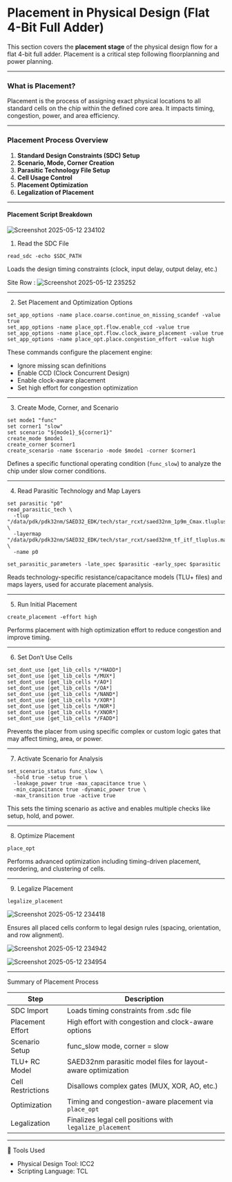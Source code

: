 
#  Placement in Physical Design (Flat 4-Bit Full Adder)

This section covers the **placement stage** of the physical design flow for a flat 4-bit full adder. Placement is a critical step following floorplanning and power planning.

------------------------------------------------------------

### What is Placement?

Placement is the process of assigning exact physical locations to all standard cells on the chip within the defined core area. It impacts timing, congestion, power, and area efficiency.

------------------------------------------------------------

### Placement Process Overview

1. **Standard Design Constraints (SDC) Setup**
2. **Scenario, Mode, Corner Creation**
3. **Parasitic Technology File Setup**
4. **Cell Usage Control**
5. **Placement Optimization**
6. **Legalization of Placement**

------------------------------------------------------------

#### Placement Script Breakdown

![Screenshot 2025-05-12 234102](https://github.com/user-attachments/assets/8c16ef82-7679-48d1-92dd-a6ba0c852119)


1. Read the SDC File
```
read_sdc -echo $SDC_PATH
```
Loads the design timing constraints (clock, input delay, output delay, etc.)

Site Row : 
![Screenshot 2025-05-12 235252](https://github.com/user-attachments/assets/f77a0526-41c9-4166-acad-10025fa21242)


------------------------------------------------------------

2. Set Placement and Optimization Options
```
set_app_options -name place.coarse.continue_on_missing_scandef -value true
set_app_options -name place_opt.flow.enable_ccd -value true
set_app_options -name place_opt.flow.clock_aware_placement -value true
set_app_options -name place_opt.place.congestion_effort -value high
```
These commands configure the placement engine:
- Ignore missing scan definitions
- Enable CCD (Clock Concurrent Design)
- Enable clock-aware placement
- Set high effort for congestion optimization

------------------------------------------------------------

3. Create Mode, Corner, and Scenario
```
set mode1 "func"
set corner1 "slow"
set scenario "${mode1}_${corner1}"
create_mode $mode1
create_corner $corner1
create_scenario -name $scenario -mode $mode1 -corner $corner1
```
Defines a specific functional operating condition (`func_slow`) to analyze the chip under slow corner conditions.

------------------------------------------------------------

4. Read Parasitic Technology and Map Layers
```
set parasitic "p0"
read_parasitic_tech \
  -tlup "/data/pdk/pdk32nm/SAED32_EDK/tech/star_rcxt/saed32nm_1p9m_Cmax.tluplus" \
  -layermap "/data/pdk/pdk32nm/SAED32_EDK/tech/star_rcxt/saed32nm_tf_itf_tluplus.map" \
  -name p0

set_parasitic_parameters -late_spec $parasitic -early_spec $parasitic
```
Reads technology-specific resistance/capacitance models (TLU+ files) and maps layers, used for accurate placement analysis.

------------------------------------------------------------

5. Run Initial Placement
```
create_placement -effort high
```
Performs placement with high optimization effort to reduce congestion and improve timing.

------------------------------------------------------------

6. Set Don’t Use Cells
```
set_dont_use [get_lib_cells */*HADD*]
set_dont_use [get_lib_cells */MUX*]
set_dont_use [get_lib_cells */AO*]
set_dont_use [get_lib_cells */OA*]
set_dont_use [get_lib_cells */NAND*]
set_dont_use [get_lib_cells */XOR*]
set_dont_use [get_lib_cells */NOR*]
set_dont_use [get_lib_cells */XNOR*]
set_dont_use [get_lib_cells */FADD*]
```
Prevents the placer from using specific complex or custom logic gates that may affect timing, area, or power.

------------------------------------------------------------

7. Activate Scenario for Analysis
```
set_scenario_status func_slow \
  -hold true -setup true \
  -leakage_power true -max_capacitance true \
  -min_capacitance true -dynamic_power true \
  -max_transition true -active true
```
This sets the timing scenario as active and enables multiple checks like setup, hold, and power.

------------------------------------------------------------

8. Optimize Placement
```
place_opt
```
Performs advanced optimization including timing-driven placement, reordering, and clustering of cells.

------------------------------------------------------------

9. Legalize Placement
```
legalize_placement
```

![Screenshot 2025-05-12 234418](https://github.com/user-attachments/assets/05795d76-9ae6-4ae2-8a4d-ad7436d83a4d)

Ensures all placed cells conform to legal design rules (spacing, orientation, and row alignment).

![Screenshot 2025-05-12 234942](https://github.com/user-attachments/assets/c6f1ed15-adfa-41c3-8637-d8e78f43e9d6)

![Screenshot 2025-05-12 234954](https://github.com/user-attachments/assets/44f83b1a-969b-4dc5-a833-5f6e5b0c9130)

------------------------------------------------------------

Summary of Placement Process

| Step              | Description                                                      |
|------------------|------------------------------------------------------------------|
| SDC Import        | Loads timing constraints from .sdc file                         |
| Placement Effort  | High effort with congestion and clock-aware options             |
| Scenario Setup    | func_slow mode, corner = slow                                   |
| TLU+ RC Model     | SAED32nm parasitic model files for layout-aware optimization    |
| Cell Restrictions | Disallows complex gates (MUX, XOR, AO, etc.)                   |
| Optimization      | Timing and congestion-aware placement via `place_opt`           |
| Legalization      | Finalizes legal cell positions with `legalize_placement`        |

------------------------------------------------------------

🔧 Tools Used

- Physical Design Tool: ICC2
- Scripting Language: TCL


